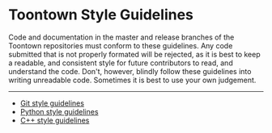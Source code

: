 Toontown  Style Guidelines
==================================
Code and documentation in the master and release branches of the Toontown  repositories must conform to these guidelines. Any code submitted that is not properly formated will be rejected, as it is best to keep a readable, and consistent style for future contributors to read, and understand the code. Don't, however, blindly follow these guidelines into writing unreadable code. Sometimes it is best to use your own judgement.

- - -

* [Git style guidelines](git-style.md)
* [Python style guidelines](python-style.md)
* [C++ style guidelines](cxx-style.md)
